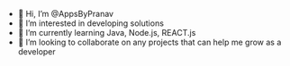 - 👋 Hi, I’m @AppsByPranav
- 👀 I’m interested in developing solutions
- 🌱 I’m currently learning Java, Node.js, REACT.js
- 💞️ I’m looking to collaborate on any projects that can help me grow as a developer

<!---
AppsByPranav/AppsByPranav is a ✨ special ✨ repository because its `README.md` (this file) appears on your GitHub profile.
You can click the Preview link to take a look at your changes.
--->
